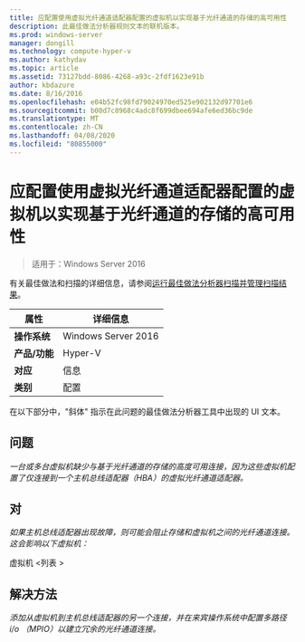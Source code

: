```yaml
---
title: 应配置使用虚拟光纤通道适配器配置的虚拟机以实现基于光纤通道的存储的高可用性
description: 此最佳做法分析器规则文本的联机版本。
ms.prod: windows-server
manager: dongill
ms.technology: compute-hyper-v
ms.author: kathydav
ms.topic: article
ms.assetid: 73127bdd-8086-4268-a93c-2fdf1623e91b
author: kbdazure
ms.date: 8/16/2016
ms.openlocfilehash: e04b52fc98fd79024970ed525e902132d97701e6
ms.sourcegitcommit: b00d7c8968c4adc8f699dbee694afe6ed36bc9de
ms.translationtype: MT
ms.contentlocale: zh-CN
ms.lasthandoff: 04/08/2020
ms.locfileid: "80855000"
---
```

# <a name="virtual-machines-configured-with-a-virtual-fibre-channel-adapter-should-be-configured-for-high-availability-to-the-fibre-channel-based-storage"></a>应配置使用虚拟光纤通道适配器配置的虚拟机以实现基于光纤通道的存储的高可用性

>适用于：Windows Server 2016

有关最佳做法和扫描的详细信息，请参阅[运行最佳做法分析器扫描并管理扫描结果](https://go.microsoft.com/fwlink/p/?LinkID=223177)。  
  
|属性|详细信息|  
|-|-|  
|**操作系统**|Windows Server 2016|  
|**产品/功能**|Hyper-V|  
|**对应**|信息|  
|**类别**|配置|  
  
在以下部分中，"斜体" 指示在此问题的最佳做法分析器工具中出现的 UI 文本。
  
## <a name="issue"></a>**问题**  
*一台或多台虚拟机缺少与基于光纤通道的存储的高度可用连接，因为这些虚拟机配置了仅连接到一个主机总线适配器（HBA）的虚拟光纤通道适配器。*  
  
## <a name="impact"></a>**对**  
*如果主机总线适配器出现故障，则可能会阻止存储和虚拟机之间的光纤通道连接。这会影响以下虚拟机：*  
  
虚拟机 \<列表 >  
  
## <a name="resolution"></a>**解决方法**  
*添加从虚拟机到主机总线适配器的另一个连接，并在来宾操作系统中配置多路径 i/o （MPIO）以建立冗余的光纤通道连接。*  
  


